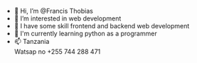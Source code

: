 - 👋 Hi, I’m @Francis Thobias
- 👀 I’m interested in web development
- 🌱 I have some skill frontend and backend web development
- 🌱  I'm currently learning python as a programmer
- 📫 Tanzania  
  Watsap no +255 744 288 471

<!---
Franciz-01tobias/Franciz-01tobias is a ✨ special ✨ repository because its `README.md` (this file) appears on your GitHub profile.
You can click the Preview link to take a look at your changes.
--->
